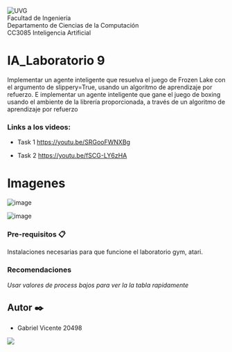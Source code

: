![UVG](https://res.cloudinary.com/webuvg/image/upload/f_auto/v1551291412/WEB/institucional/logouvg.png) <br>
Facultad de Ingeniería <br>
Departamento de Ciencias de la Computación <br>
CC3085 Inteligencia Artificial <br>


# IA_Laboratorio 9
Implementar un agente inteligente que resuelva el juego de Frozen Lake con el argumento de slippery=True, usando un algoritmo de aprendizaje por refuerzo. E implementar un agente inteligente que gane el juego de
boxing usando el ambiente de la librería proporcionada, a través de un algoritmo de aprendizaje por refuerzo

### Links a los videos:

* Task 1
https://youtu.be/SRGooFWNXBg

* Task 2
https://youtu.be/fSCG-LY6zHA

# Imagenes

![image](https://user-images.githubusercontent.com/60375344/236737288-886f113f-a67d-4cad-bbc0-16ce7c9ee190.png)

![image](https://user-images.githubusercontent.com/60375344/236741912-a6a4ccbb-da95-4d19-ba55-67105e62bd31.png)


### Pre-requisitos 📋

Instalaciones necesarias para que funcione el laboratorio gym, atari.

### Recomendaciones

_Usar valores de process bajos para ver la la tabla rapidamente_

## Autor ✒️

- Gabriel Vicente 20498

<a href="https://github.com/GabrielVicente-GT/IA_Lab9_UVG/graphs/contributors">
  <img src="https://contrib.rocks/image?repo=GabrielVicente-GT/IA_Lab9_UVG" />
</a>
